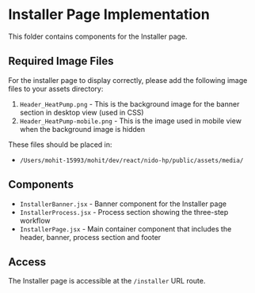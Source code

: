 # Installer Page Implementation

This folder contains components for the Installer page.

## Required Image Files

For the installer page to display correctly, please add the following image files to your assets directory:

1. `Header_HeatPump.png` - This is the background image for the banner section in desktop view (used in CSS)
2. `Header_HeatPump-mobile.png` - This is the image used in mobile view when the background image is hidden

These files should be placed in:
- `/Users/mohit-15993/mohit/dev/react/nido-hp/public/assets/media/`

## Components 

- `InstallerBanner.jsx` - Banner component for the Installer page
- `InstallerProcess.jsx` - Process section showing the three-step workflow
- `InstallerPage.jsx` - Main container component that includes the header, banner, process section and footer

## Access

The Installer page is accessible at the `/installer` URL route.
